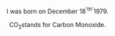 <html>
<header>
<body>
<title> Superscript and Subscript</title>
<p>I was born on December 18<sup>'th'</sup>1979.</p>
<p>CO<sub>2</sub>stands for Carbon Monoxide.
